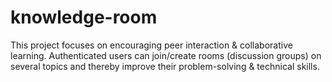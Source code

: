 # knowledge-room
This project focuses on encouraging peer interaction & collaborative learning.
Authenticated users can join/create rooms (discussion groups) on several topics and thereby improve their problem-solving & technical skills. 
